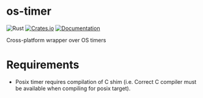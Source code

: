 # os-timer

![Rust](https://github.com/DoumanAsh/os-timer/workflows/Rust/badge.svg?branch=master)
[![Crates.io](https://img.shields.io/crates/v/os-timer.svg)](https://crates.io/crates/os-timer)
[![Documentation](https://docs.rs/os-timer/badge.svg)](https://docs.rs/crate/os-timer/)

Cross-platform wrapper over OS timers

# Requirements

- Posix timer requires compilation of C shim (i.e. Correct C compiler must be available when compiling for posix target).
